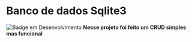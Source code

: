 # Banco de dados Sqlite3
![Badge em Desenvolvimento](http://img.shields.io/static/v1?label=STATUS&message=CONCLUIDO&color=GREEN&style=for-the-badge)
**Nesse projeto foi feito um CRUD simples mas funcional**

